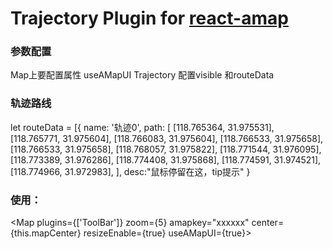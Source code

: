 # Trajectory Plugin for [react-amap](https://elemefe.github.io/react-amap/)


### 参数配置

Map上要配置属性 useAMapUI
Trajectory 配置visible 和routeData

### 轨迹路线
let routeData = [{
      name: '轨迹0',
      path: [
        [118.765364, 31.975531],
        [118.765771, 31.975604],
        [118.766083, 31.975604],
        [118.766533, 31.975658],
        [118.766533, 31.975658],
        [118.768057, 31.975822],
        [118.771544, 31.976095],
        [118.773389, 31.976286],
        [118.774408, 31.975868],
        [118.774591, 31.974521],
        [118.774966, 31.972983],
      ],
      desc:"鼠标停留在这，tip提示"
    }

### 使用：
<Map plugins={['ToolBar']}  zoom={5} amapkey="xxxxxx" center={this.mapCenter} resizeEnable={true} useAMapUI={true}>
  <Trajectory visible={true} routeData={routeData}/>
	<Marker position ={this.mapCenter}/>
</Map>

